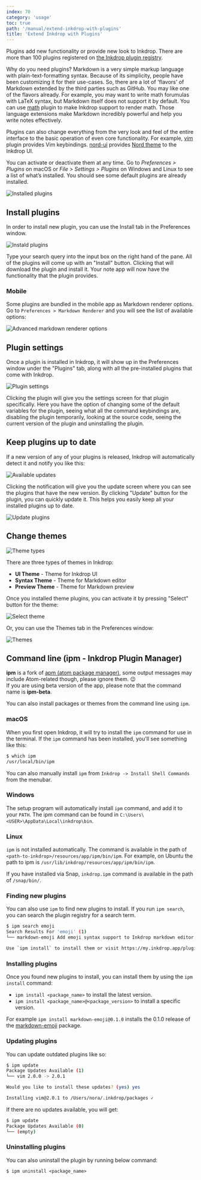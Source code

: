 ```yaml
---
index: 70
category: 'usage'
toc: true
path: '/manual/extend-inkdrop-with-plugins'
title: 'Extend Inkdrop with Plugins'
---
```


Plugins add new functionality or provide new look to Inkdrop.
There are more than 100 plugins registered on [the Inkdrop plugin registry](https://my.inkdrop.app/plugins).

Why do you need plugins?
Markdown is a very simple markup language with plain-text-formatting syntax.
Because of its simplicity, people have been customizing it for their use-cases.
So, there are a lot of 'flavors' of Markdown extended by the third parties such as GitHub.
You may like one of the flavors already.
For example, you may want to write math forumulas with LaTeX syntax, but Markdown itself does not support it by default.
You can use [math](https://my.inkdrop.app/plugins/math) plugin to make Inkdrop support to render math.
Those language extensions make Markdown incredibly powerful and help you write notes effectively.

Plugins can also change everything from the very look and feel of the entire interface to the basic operation of even core functionality.
For example, [vim](https://my.inkdrop.app/plugins/vim) plugin provides Vim keybindings.
[nord-ui](https://my.inkdrop.app/plugins/nord-ui) provides [Nord theme](https://www.nordtheme.com/) to the Inkdrop UI.

You can activate or deactivate them at any time.
Go to _Preferences > Plugins_ on macOS or _File > Settings > Plugins_ on Windows and Linux to see a list of what’s installed.
You should see some default plugins are already installed.

![Installed plugins](./extend-inkdrop-with-plugins_installed.png)

## Install plugins

In order to install new plugin, you can use the Install tab in the Preferences window.

![Instald plugins](./extend-inkdrop-with-plugins_install.png)

Type your search query into the input box on the right hand of the pane.
All of the plugins will come up with an "Install" button.
Clicking that will download the plugin and install it.
Your note app will now have the functionality that the plugin provides.

### Mobile

Some plugins are bundled in the mobile app as Markdown renderer options.
Go to `Preferences > Markdown Renderer` and you will see the list of available options:

![Advanced markdown renderer options](./extend-inkdrop-with-plugins_mobile.png)

## Plugin settings

Once a plugin is installed in Inkdrop, it will show up in the Preferences window under the "Plugins" tab, along with all the pre-installed plugins that come with Inkdrop.

![Plugin settings](./extend-inkdrop-with-plugins_settings.png)

Clicking the plugin will give you the settings screen for that plugin specifically.
Here you have the option of changing some of the default variables for the plugin, seeing what all the command keybindings are, disabling the plugin temporarily, looking at the source code, seeing the current version of the plugin and uninstalling the plugin.

## Keep plugins up to date

If a new version of any of your plugins is released, Inkdrop will automatically detect it and notify you like this:

![Available updates](./extend-inkdrop-with-plugins_update.png)

Clicking the notification will give you the update screen where you can see the plugins that have the new version.
By clicking "Update" button for the plugin, you can quickly update it.
This helps you easily keep all your installed plugins up to date.

![Update plugins](./extend-inkdrop-with-plugins_update_preferences.jpg)

## Change themes

![Theme types](./creating-a-theme_types.png)

There are three types of themes in Inkdrop:

- **UI Theme** - Theme for Inkdrop UI
- **Syntax Theme** - Theme for Markdown editor
- **Preview Theme** - Theme for Markdown preview

Once you installed theme plugins, you can activate it by pressing "Select" button for the theme:

![Select theme](./extend-inkdrop-with-select_theme.png)

Or, you can use the Themes tab in the Preferences window:

![Themes](./extend-inkdrop-with-change_themes.png)

## Command line (ipm - Inkdrop Plugin Manager)

<div class="ui message">
  <b>ipm</b> is a fork of <a href="https://github.com/atom/apm">apm (atom package manager)</a>, some output messages may include Atom-related though, please ignore them. 😉
</div>

<div class="ui warning message">
  If you are using beta version of the app, please note that the command name is <b>ipm-beta</b>.
</div>

You can also install packages or themes from the command line using `ipm`.

### macOS

When you first open Inkdrop, it will try to install the `ipm` command for use in the terminal.
If the `ipm` command has been installed, you'll see something like this:

```bash
$ which ipm
/usr/local/bin/ipm
```

You can also manually install `ipm` from `Inkdrop -> Install Shell Commands` from the menubar.

### Windows

The setup program will automatically install `ipm` command, and add it to your `PATH`.
The ipm command can be found in `C:\Users\<USER>\AppData\Local\inkdrop\bin`.

### Linux

`ipm` is not installed automatically.
The command is available in the path of `<path-to-inkdrop>/resources/app/ipm/bin/ipm`.
For example, on Ubuntu the path to ipm is `/usr/lib/inkdrop/resources/app/ipm/bin/ipm`.

If you have installed via Snap, `inkdrop.ipm` command is available in the path of `/snap/bin/`.

### Finding new plugins

You can also use `ipm` to find new plugins to install. If you run `ipm search`, you can search the plugin registry for a search term.

```bash
$ ipm search emoji
Search Results For 'emoji' (1)
└── markdown-emoji Add emoji syntax support to Inkdrop markdown editor (0 downloads, 0 stars)

Use `ipm install` to install them or visit https://my.inkdrop.app/plugins to read more about them.
```

### Installing plugins

Once you found new plugins to install, you can install them by using the `ipm install` command:

- `ipm install <package_name>` to install the latest version.
- `ipm install <package_name>@<package_version>` to install a specific version.

For example `ipm install markdown-emoji@0.1.0` installs the 0.1.0 release of the [markdown-emoji](https://my.inkdrop.app/plugins/markdown-emoji) package.

### Updating plugins

You can update outdated plugins like so:

```sh
$ ipm update
Package Updates Available (1)
└── vim 2.0.0 -> 2.0.1

Would you like to install these updates? (yes) yes

Installing vim@2.0.1 to /Users/nora/.inkdrop/packages ✓
```

If there are no updates available, you will get:

```sh
$ ipm update
Package Updates Available (0)
└── (empty)
```

### Uninstalling plugins

You can also uninstall the plugin by running below command:

```
$ ipm uninstall <package_name>
```
